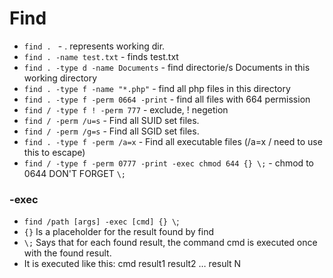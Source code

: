 # Find

* `find . `  - . represents working dir.
* `find . -name test.txt` - finds test.txt
* `find . -type d -name Documents` -  find directorie/s Documents in this working directory
* `find . -type f -name "*.php"` - find all php files in this directory
* `find . -type f -perm 0664 -print` - find all files with 664 permission
* `find / -type f ! -perm 777` - exclude, ! negetion
* `find / -perm /u=s` - Find all SUID set files.
* `find / -perm /g=s` - Find all SGID set files.
* `find . -type f -perm /a=x` - Find all executable files (/a=x  / need to use this to escape)
* `find / -type f -perm 0777 -print -exec chmod 644 {} \;` - chmod to 0644 DON'T FORGET `\;`
### -exec
* `find /path [args] -exec [cmd] {} \`;
* `{}` Is a placeholder for the result found by find
* `\;` Says that for each found result, the command cmd is executed once with the found result.
* It is executed like this: cmd result1 result2 … result N



